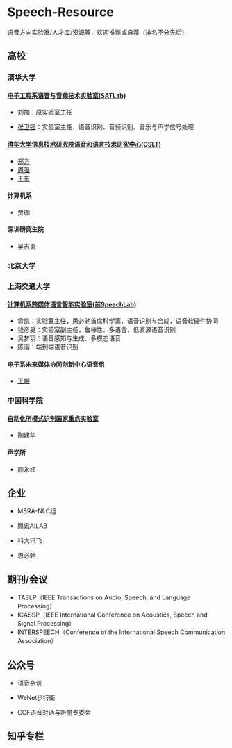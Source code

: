 # Speech-Resource
语音方向实验室/人才库/资源等，欢迎推荐或自荐（排名不分先后）



## 高校

### 清华大学

#### [电子工程系语音与音频技术实验室(SATLab)](http://web.ee.tsinghua.edu.cn/satlab)

- 刘加：原实验室主任

- [张卫强](http://web.ee.tsinghua.edu.cn/wqzhang)：实验室主任，语音识别、音频识别、音乐与声学信号处理

#### [清华大学信息技术研究院语音和语言技术研究中心(CSLT)](http://cslt.riit.tsinghua.edu.cn/index.php)

- [郑方](http://cslt.riit.tsinghua.edu.cn/~fzheng/index.htm)
- [周强](http://cslt.riit.tsinghua.edu.cn/~qzhou/eng/index.htm)
- [王东](http://wangd.cslt.org/)

#### 计算机系

- 贾珈

#### 深圳研究生院

- [吴志勇](https://www.sigs.tsinghua.edu.cn/zywu/main.htm)



### 北京大学



### 上海交通大学

#### [计算机系跨媒体语言智能实验室(前SpeechLab)](https://x-lance.sjtu.edu.cn/)

- 俞凯：实验室主任，思必驰首席科学家，语音识别与合成，语音软硬件协同
- 钱彦旻：实验室副主任，鲁棒性、多语言、低资源语音识别
- 吴梦玥：语音感知与生成、多模态语音
- 陈谐：端到端语音识别

#### 电子系未来媒体协同创新中心语音组

- [王煜](http://mi.eng.cam.ac.uk/~yw396/)



### 中国科学院

#### [自动化所模式识别国家重点实验室](http://www.ia.cas.cn/)

- 陶建华

#### 声学所

- 颜永红



## 企业

- MSRA-NLC组


- 腾讯AILAB


- 科大讯飞


- 思必驰




## 期刊/会议

- TASLP（IEEE Transactions on Audio, Speech, and Language Processing）
- ICASSP（IEEE International Conference on Acoustics, Speech and Signal Processing）
- INTERSPEECH（Conference of the International Speech Communication Association）



## 公众号

- 语音杂谈

- WeNet步行街

- CCF语音对话与听觉专委会



## 知乎专栏

